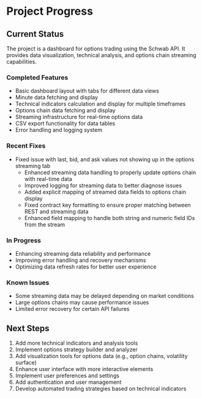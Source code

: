 # Project Progress

## Current Status

The project is a dashboard for options trading using the Schwab API. It provides data visualization, technical analysis, and options chain streaming capabilities.

### Completed Features

- Basic dashboard layout with tabs for different data views
- Minute data fetching and display
- Technical indicators calculation and display for multiple timeframes
- Options chain data fetching and display
- Streaming infrastructure for real-time options data
- CSV export functionality for data tables
- Error handling and logging system

### Recent Fixes

- Fixed issue with last, bid, and ask values not showing up in the options streaming tab
  - Enhanced streaming data handling to properly update options chain with real-time data
  - Improved logging for streaming data to better diagnose issues
  - Added explicit mapping of streamed data fields to options chain display
  - Fixed contract key formatting to ensure proper matching between REST and streaming data
  - Enhanced field mapping to handle both string and numeric field IDs from the stream

### In Progress

- Enhancing streaming data reliability and performance
- Improving error handling and recovery mechanisms
- Optimizing data refresh rates for better user experience

### Known Issues

- Some streaming data may be delayed depending on market conditions
- Large options chains may cause performance issues
- Limited error recovery for certain API failures

## Next Steps

1. Add more technical indicators and analysis tools
2. Implement options strategy builder and analyzer
3. Add visualization tools for options data (e.g., option chains, volatility surface)
4. Enhance user interface with more interactive elements
5. Implement user preferences and settings
6. Add authentication and user management
7. Develop automated trading strategies based on technical indicators
